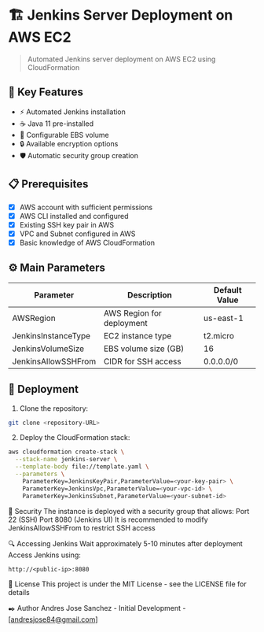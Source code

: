 # 🏗️ Jenkins Server Deployment on AWS EC2

> Automated Jenkins server deployment on AWS EC2 using CloudFormation

## 🌟 Key Features

- ⚡ Automated Jenkins installation
- ☕ Java 11 pre-installed
- 💾 Configurable EBS volume
- 🔒 Available encryption options
- 🛡️ Automatic security group creation

## 📋 Prerequisites

- [x] AWS account with sufficient permissions
- [x] AWS CLI installed and configured
- [x] Existing SSH key pair in AWS
- [x] VPC and Subnet configured in AWS
- [x] Basic knowledge of AWS CloudFormation

## ⚙️ Main Parameters

| Parameter | Description | Default Value |
|-----------|-------------|---------------|
| AWSRegion | AWS Region for deployment | us-east-1 |
| JenkinsInstanceType | EC2 instance type | t2.micro |
| JenkinsVolumeSize | EBS volume size (GB) | 16 |
| JenkinsAllowSSHFrom | CIDR for SSH access | 0.0.0.0/0 |

## 🚀 Deployment

1. Clone the repository:
```bash
git clone <repository-URL>
```

2. Deploy the CloudFormation stack:

```bash
aws cloudformation create-stack \
  --stack-name jenkins-server \
  --template-body file://template.yaml \
  --parameters \
    ParameterKey=JenkinsKeyPair,ParameterValue=<your-key-pair> \
    ParameterKey=JenkinsVpc,ParameterValue=<your-vpc-id> \
    ParameterKey=JenkinsSubnet,ParameterValue=<your-subnet-id>
```

🔐 Security
The instance is deployed with a security group that allows:
Port 22 (SSH)
Port 8080 (Jenkins UI)
It is recommended to modify JenkinsAllowSSHFrom to restrict SSH access

🔍 Accessing Jenkins
Wait approximately 5-10 minutes after deployment
Access Jenkins using:
```
http://<public-ip>:8080
```

📝 License
This project is under the MIT License - see the LICENSE file for details

✒️ Author
Andres Jose Sanchez - Initial Development - [andresjose84@gmail.com]
